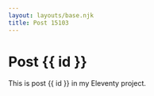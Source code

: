 ```yaml
---
layout: layouts/base.njk
title: Post 15103
---
```


# Post {{ id }}

This is post {{ id }} in my Eleventy project.
